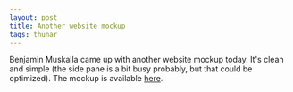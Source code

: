 ```yaml
---
layout: post
title: Another website mockup
tags: thunar
---
```


Benjamin Muskalla came up with another website mockup today. It's clean and simple (the side pane is a bit busy probably, but that could be optimized). The mockup is available <a href="http://thunar.xfce.org/mockups/benjamin.muskalla/thunar/">here</a>.
